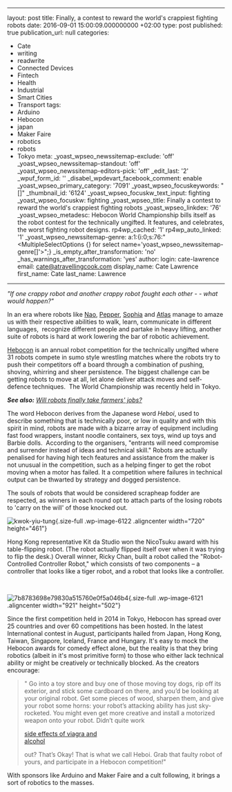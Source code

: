   - --
layout: post
title: Finally, a contest to reward the world's crappiest fighting robots
date: 2016-09-01 15:00:09.000000000 +02:00
type: post
published: true
publication_url: null
categories:
  - Cate
  - writing
  - readwrite
  - Connected Devices
  - Fintech
  - Health
  - Industrial
  - Smart Cities
  - Transport
tags:
  - Arduino
  - Hebocon
  - japan
  - Maker Faire
  - robotics
  - robots
  - Tokyo
meta:
  _yoast_wpseo_newssitemap-exclude: 'off'
  _yoast_wpseo_newssitemap-standout: 'off'
  _yoast_wpseo_newssitemap-editors-pick: 'off'
  _edit_last: '2'
  _wpuf_form_id: ''
  _disabel_wpdevart_facebook_comment: enable
  _yoast_wpseo_primary_category: '7091'
  _yoast_wpseo_focuskeywords: "[]"
  _thumbnail_id: '6124'
  _yoast_wpseo_focuskw_text_input: fighting
  _yoast_wpseo_focuskw: fighting
  _yoast_wpseo_title: Finally a contest to reward the world's crappiest fighting robots
  _yoast_wpseo_linkdex: '76'
  _yoast_wpseo_metadesc: Hebocon World Championship bills itself as the robot contest
    for the technically ungifted. It features, and celebrates, the worst fighting
    robot designs.
  rp4wp_cached: '1'
  rp4wp_auto_linked: '1'
  _yoast_wpseo_newssitemap-genre: a:1:{i:0;s:76:"<MultipleSelectOptions {} for select
    name='yoast_wpseo_newssitemap-genre[]'>";}
  _is_empty_after_transformation: 'no'
  _has_warnings_after_transformation: 'yes'
author:
  login: cate-lawrence
  email: cate@atravellingcook.com
  display_name: Cate Lawrence
  first_name: Cate
  last_name: Lawrence
---
*"If one crappy robot and another crappy robot fought each other - -
what would happen?"*

In an era where robots like
[Nao](https://www.ald.softbankrobotics.com/en/cool-robots/nao),
[Pepper](https://www.ald.softbankrobotics.com/en/cool-robots/pepper),
[Sophia](http://www.hansonrobotics.com/robot/sophia/) and
[Atlas](https://www.youtube.com/watch?v=rVlhMGQgDkY) manage to amaze us
with their respective abilities to walk, learn, communicate in different
languages,  recognize different people and partake in heavy lifting,
another suite of robots is hard at work lowering the bar of robotic
achievement.

[Hebocon](http://portal.nifty.com/hebocon/) is an annual robot
competition for the technically ungifted where 31 robots compete in sumo
style wrestling matches where the robots try to push their competitors
off a board through a combination of pushing, shoving, whirring and
sheer persistence. The biggest challenge can be getting robots to move
at all, let alone deliver attack moves and self-defence techniques.  The
World Championship was recently held in Tokyo.

***See also:** [Will robots finally take farmers'
jobs?](https://readwrite.com/2016/07/06/humans-robots-agriculture-swap-it4/)*

The word Hebocon derives from the Japanese word *Heboi*, used to
describe something that is technically poor, or low in quality and with
this spirit in mind, robots are made with a bizarre array of equipment
including fast food wrappers, instant noodle containers, sex toys, wind
up toys and Barbie dolls.  According to the organisers, "entrants will
need compromise and surrender instead of ideas and technical skill."
Robots are actually penalised for having high tech features and
assistance from the maker is not unusual in the competition, such as a
helping finger to get the robot moving when a motor has failed. It a
competition where failures in technical output can be thwarted by
strategy and dogged persistence.

The souls of robots that would be considered scrapheap fodder are
respected, as winners in each round opt to attach parts of the losing
robots to 'carry on the will' of those knocked out.

![kwok-yiu-tung](rw-import/kwok-yiu-tung.jpg){.size-full
.wp-image-6122 .aligncenter width="720" height="461"}

Hong Kong representative Kit da Studio won the NicoTsuku award with his
table-flipping robot. (The robot actually flipped itself over when it
was trying to flip the desk.) Overall winner, Ricky Chan, built a robot
called the "Robot-Controlled Controller Robot," which consists of two
components – a controller that looks like a tiger robot, and a robot
that looks like a controller.

 

![7b8783698e79830a515760e0f5a046b4](rw-import/7b8783698e79830a515760e0f5a046b4.jpg){.size-full
.wp-image-6121 .aligncenter width="921" height="502"}

Since the first competition held in 2014 in Tokyo, Hebocon has spread
over 25 countries and over 60 competitions has been hosted. In the
latest International contest in August, participants hailed from Japan,
Hong Kong, Taiwan, Singapore, Iceland, France and Hungary. It's easy to
mock the Hebocon awards for comedy effect alone, but the reality is that
they bring robotics (albeit in it's most primitive form) to those who
either lack technical ability or might be creatively or technically
blocked. As the creators encourage:

> " Go into a toy store and buy one of those moving toy dogs, rip off
> its exterior, and stick some cardboard on there, and you’d be looking
> at your original robot. Get some pieces of wood, sharpen them, and
> give your robot some horns: your robot’s attacking ability has just
> sky-rocketed. You might even get more creative and install a motorized
> weapon onto your robot. Didn’t quite work
>
> <div id="TidyhihJ" style="width: 213px">
>
> [side effects of viagra and
> alcohol](http://www.viagragenericoes24.com/side-effects-of-viagra-and-alcohol/)
>
> </div>
>
> out? That’s Okay! That is what we call Heboi. Grab that faulty robot
> of yours, and participate in a Hebocon competition!"

With sponsors like Arduino and Maker Faire and a cult following, it
brings a sort of robotics to the masses.
